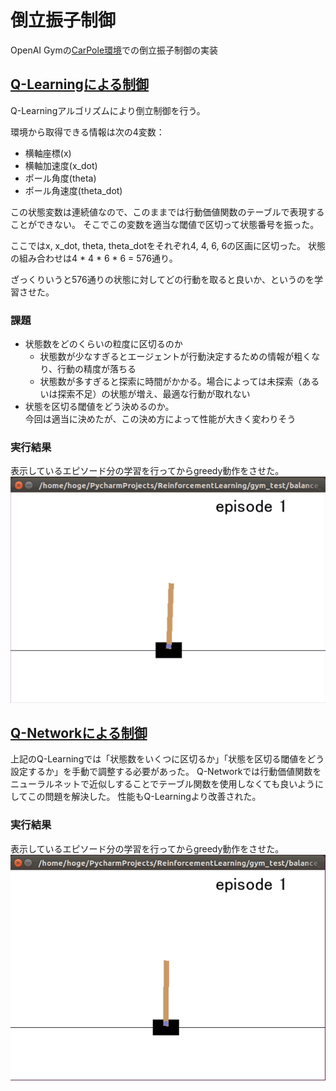 # 倒立振子制御
OpenAI Gymの[CarPole環境](https://gym.openai.com/envs/CartPole-v0)での倒立振子制御の実装

## [Q-Learningによる制御](https://github.com/Etanoke/ReinforcementLearning/blob/master/balance_control/balance_q_learning.py)
Q-Learningアルゴリズムにより倒立制御を行う。

環境から取得できる情報は次の4変数：
* 横軸座標(x)
* 横軸加速度(x_dot)
* ポール角度(theta)
* ポール角速度(theta_dot)

この状態変数は連続値なので、このままでは行動価値関数のテーブルで表現することができない。
そこでこの変数を適当な閾値で区切って状態番号を振った。

ここではx, x_dot, theta, theta_dotをそれぞれ4, 4, 6, 6の区画に区切った。
状態の組み合わせは4 * 4 * 6 * 6 = 576通り。

ざっくりいうと576通りの状態に対してどの行動を取ると良いか、というのを学習させた。

### 課題
* 状態数をどのくらいの粒度に区切るのか  
    - 状態数が少なすぎるとエージェントが行動決定するための情報が粗くなり、行動の精度が落ちる 
    - 状態数が多すぎると探索に時間がかかる。場合によっては未探索（あるいは探索不足）の状態が増え、最適な行動が取れない  
* 状態を区切る閾値をどう決めるのか。  
    今回は適当に決めたが、この決め方によって性能が大きく変わりそう

### 実行結果
表示しているエピソード分の学習を行ってからgreedy動作をさせた。
![](https://raw.githubusercontent.com/Etanoke/ReinforcementLearning/master/balance_control/images/balance_control_ql.gif)


## [Q-Networkによる制御](https://github.com/Etanoke/ReinforcementLearning/blob/master/balance_control/balance_q_network.py)
上記のQ-Learningでは「状態数をいくつに区切るか」「状態を区切る閾値をどう設定するか」を手動で調整する必要があった。
Q-Networkでは行動価値関数をニューラルネットで近似しすることでテーブル関数を使用しなくても良いようにしてこの問題を解決した。
性能もQ-Learningより改善された。

### 実行結果
表示しているエピソード分の学習を行ってからgreedy動作をさせた。
![](https://raw.githubusercontent.com/Etanoke/ReinforcementLearning/master/balance_control/images/balance_control_qn.gif)
